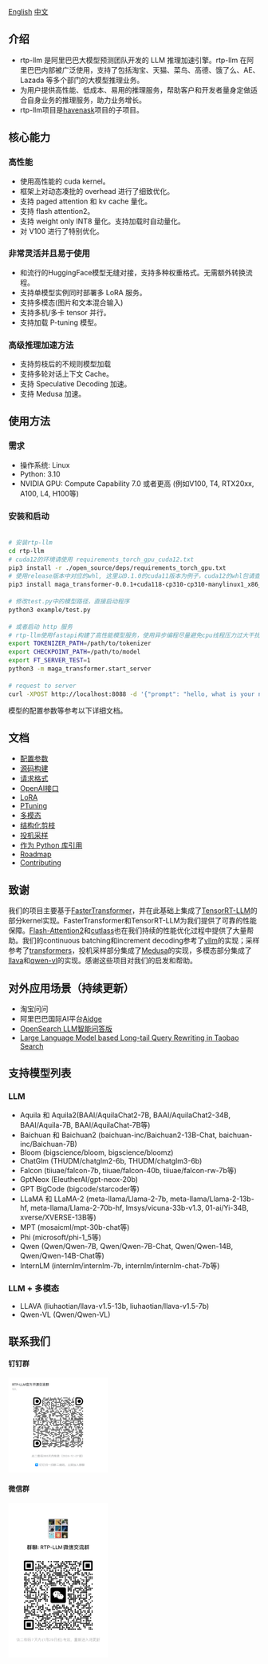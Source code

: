 [English](README.md) [中文](README_cn.md)

## 介绍

* rtp-llm 是阿里巴巴大模型预测团队开发的 LLM 推理加速引擎。rtp-llm 在阿里巴巴内部被广泛使用，支持了包括淘宝、天猫、菜鸟、高德、饿了么、AE、Lazada 等多个部门的大模型推理业务。
* 为用户提供高性能、低成本、易用的推理服务，帮助客户和开发者量身定做适合自身业务的推理服务，助力业务增长。
* rtp-llm项目是[havenask](https://github.com/alibaba/havenask)项目的子项目。

## 核心能力
### 高性能
* 使用高性能的 cuda kernel。
* 框架上对动态凑批的 overhead 进行了细致优化。
* 支持 paged attention 和 kv cache 量化。
* 支持 flash attention2。
* 支持 weight only INT8 量化。支持加载时自动量化。
* 对 V100 进行了特别优化。

### 非常灵活并且易于使用
* 和流行的HuggingFace模型无缝对接，支持多种权重格式。无需额外转换流程。
* 支持单模型实例同时部署多 LoRA 服务。
* 支持多模态(图片和文本混合输入)
* 支持多机/多卡 tensor 并行。
* 支持加载 P-tuning 模型。

### 高级推理加速方法
* 支持剪枝后的不规则模型加载
* 支持多轮对话上下文 Cache。
* 支持 Speculative Decoding 加速。
* 支持 Medusa 加速。

## 使用方法
### 需求
* 操作系统: Linux
* Python: 3.10
* NVIDIA GPU: Compute Capability 7.0 或者更高 (例如V100, T4, RTX20xx, A100, L4, H100等)

### 安装和启动
```bash

# 安装rtp-llm
cd rtp-llm
# cuda12的环境请使用 requirements_torch_gpu_cuda12.txt
pip3 install -r ./open_source/deps/requirements_torch_gpu.txt 
# 使用release版本中对应的whl, 这里以0.1.0的cuda11版本为例子，cuda12的whl包请查看release发布页。
pip3 install maga_transformer-0.0.1+cuda118-cp310-cp310-manylinux1_x86_64.whl

# 修改test.py中的模型路径，直接启动程序
python3 example/test.py

# 或者启动 http 服务
# rtp-llm使用fastapi构建了高性能模型服务，使用异步编程尽量避免cpu线程压力过大干扰gpu高效运行
export TOKENIZER_PATH=/path/to/tokenizer
export CHECKPOINT_PATH=/path/to/model
export FT_SERVER_TEST=1
python3 -m maga_transformer.start_server

# request to server
curl -XPOST http://localhost:8088 -d '{"prompt": "hello, what is your name", "generate_config": {"max_new_tokens": 1000}}'
```
模型的配置参数等参考以下详细文档。

## 文档
* [配置参数](docs/Config.md)
* [源码构建](docs/Build.md)
* [请求格式](docs/Request.md)
* [OpenAI接口](docs/OpenAI-Tutorial.md)
* [LoRA](docs/LoRA-Tutorial.md)
* [PTuning](docs/PTuning-Tutorial.md)
* [多模态](docs/Multimodal-Tutorial.md)
* [结构化剪枝](docs/Sparse-Tutorial.md)
* [投机采样](docs/SpeculativeDecoding-Tutroial.md)
* [作为 Python 库引用](docs/HF.md)
* [Roadmap](docs/Roadmap.md)
* [Contributing](docs/Contributing.md)

## 致谢
我们的项目主要基于[FasterTransformer](https://github.com/NVIDIA/FasterTransformer)，并在此基础上集成了[TensorRT-LLM](https://github.com/NVIDIA/TensorRT-LLM)的部分kernel实现。FasterTransformer和TensorRT-LLM为我们提供了可靠的性能保障。[Flash-Attention2](https://github.com/Dao-AILab/flash-attention)和[cutlass](https://github.com/NVIDIA/cutlass)也在我们持续的性能优化过程中提供了大量帮助。我们的continuous batching和increment decoding参考了[vllm](https://github.com/vllm-project/vllm)的实现；采样参考了[transformers](https://github.com/huggingface/transformers)，投机采样部分集成了[Medusa](https://github.com/FasterDecoding/Medusa)的实现，多模态部分集成了[llava](https://github.com/haotian-liu/LLaVA)和[qwen-vl](https://github.com/QwenLM/Qwen-VL)的实现。感谢这些项目对我们的启发和帮助。

## 对外应用场景（持续更新）
* 淘宝问问
* 阿里巴巴国际AI平台[Aidge](https://aidc-ai.com/)
* [OpenSearch LLM智能问答版](https://www.aliyun.com/activity/bigdata/opensearch/llmsearch)
* [Large Language Model based Long-tail Query Rewriting in Taobao Search](https://arxiv.org/abs/2311.03758)

## 支持模型列表

### LLM
* Aquila 和 Aquila2(BAAI/AquilaChat2-7B, BAAI/AquilaChat2-34B, BAAI/Aquila-7B, BAAI/AquilaChat-7B等)
* Baichuan 和 Baichuan2 (baichuan-inc/Baichuan2-13B-Chat, baichuan-inc/Baichuan-7B)
* Bloom (bigscience/bloom, bigscience/bloomz)
* ChatGlm (THUDM/chatglm2-6b, THUDM/chatglm3-6b)
* Falcon (tiiuae/falcon-7b, tiiuae/falcon-40b, tiiuae/falcon-rw-7b等)
* GptNeox (EleutherAI/gpt-neox-20b)
* GPT BigCode (bigcode/starcoder等)
* LLaMA 和 LLaMA-2 (meta-llama/Llama-2-7b, meta-llama/Llama-2-13b-hf, meta-llama/Llama-2-70b-hf, lmsys/vicuna-33b-v1.3, 01-ai/Yi-34B, xverse/XVERSE-13B等)
* MPT (mosaicml/mpt-30b-chat等)
* Phi (microsoft/phi-1_5等)
* Qwen (Qwen/Qwen-7B, Qwen/Qwen-7B-Chat, Qwen/Qwen-14B, Qwen/Qwen-14B-Chat等)
* InternLM (internlm/internlm-7b, internlm/internlm-chat-7b等)

### LLM + 多模态
* LLAVA (liuhaotian/llava-v1.5-13b, liuhaotian/llava-v1.5-7b)
* Qwen-VL (Qwen/Qwen-VL)

## 联系我们
#### 钉钉群
<img src=picture/dingding.png width="200px">

#### 微信群
<img src=picture/weixin.JPG width="200px">